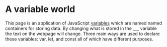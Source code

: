 # A variable world

This page is an application of JavaScript [variables](https://www.w3schools.com/js/js_variables.asp) which are named named containers for storing data. By changing what is stored in the ___ variable the text on the webpage will change. Three main ways are used to declare these variables: var, let, and const all of which have different purposes. 
